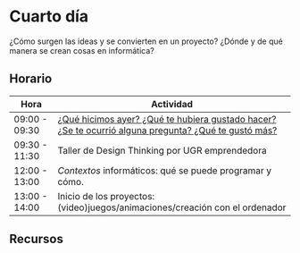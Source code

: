 # Cuarto día

¿Cómo surgen las ideas y se convierten en un proyecto? ¿Dónde y de qué manera se crean cosas en informática? 

## Horario

| Hora          | Actividad                                                                |
| ------------- | -------------------------------------------------------------------------|
| 09:00 - 09:30 | [¿Qué hicimos ayer? ¿Qué te hubiera gustado hacer? ¿Se te ocurrió alguna pregunta? ¿Qué te gustó más?](../fichas/dia-2/repaso.md) | 
| 09:30 - 11:30 | Taller de Design Thinking por UGR emprendedora |
| 12:00 - 13:00 | *Contextos* informáticos: qué se puede programar y cómo. |
| 13:00 - 14:00 | Inicio de los proyectos: (video)juegos/animaciones/creación con el ordenador | 

## Recursos

